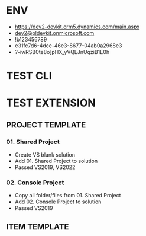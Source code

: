 # ENV
* https://dev2-devkit.crm5.dynamics.com/main.aspx
* dev2@pldevkit.onmicrosoft.com
* !b123456789
* e31fc7d6-4dce-46e3-8677-04ab0a2968e3
* ?-iwRSB0te8o]pHX_yVQLJnUqziB1E0h

# TEST CLI

# TEST EXTENSION
## PROJECT TEMPLATE
### 01. Shared Project
* Create VS blank solution
* Add 01. Shared Project to solution
* Passed VS2019, VS2022
### 02. Console Project
* Copy all folder/files from 01. Shared Project
* Add 02. Console Project to solution
* Passed VS2019
## ITEM TEMPLATE
